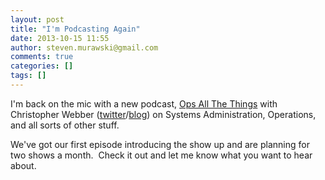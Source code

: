 ```yaml
---
layout: post
title: "I'm Podcasting Again"
date: 2013-10-15 11:55
author: steven.murawski@gmail.com
comments: true
categories: []
tags: []
---
```



I'm back on the mic with a new podcast, <a href="http://www.opsallthethings.com/" target="_blank">Ops All The Things</a>&nbsp;with Christopher Webber (<a href="http://twitter.com/cwebber" target="_blank">twitter</a>/<a href="http://t.co/53p4rQ1W" target="_blank">blog</a>) on Systems Administration, Operations, and all sorts of other stuff.&nbsp;


We've got our first episode introducing the show up and are planning for two shows a month. &nbsp;Check it out and let me know what you want to hear about.



